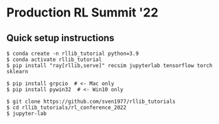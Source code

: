 # Production RL Summit '22

## Quick setup instructions

```
$ conda create -n rllib_tutorial python=3.9
$ conda activate rllib_tutorial
$ pip install "ray[rllib,serve]" recsim jupyterlab tensorflow torch sklearn

$ pip install grpcio  # <- Mac only
$ pip install pywin32  # <- Win10 only

$ git clone https://github.com/sven1977/rllib_tutorials
$ cd rllib_tutorials/rl_conference_2022
$ jupyter-lab
```